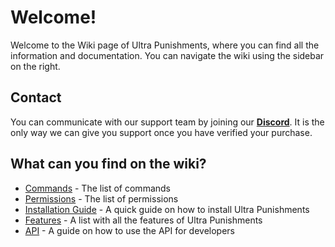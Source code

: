 # Welcome!
Welcome to the Wiki page of Ultra Punishments, where you can find all the information and documentation. You can navigate the wiki using the sidebar on the right.
<br>

## Contact
You can communicate with our support team by joining our **[Discord](https://discord.gg/techscode)**. It is the only way we can give you support once you have verified your purchase.
<br>

## What can you find on the wiki?
 - [Commands](/wiki/overview) - The list of commands
 - [Permissions](/wiki/overview) - The list of permissions
 - [Installation Guide](/wiki/installation) - A quick guide on how to install Ultra Punishments
 - [Features](/wiki/features) - A list with all the features of Ultra Punishments
 - [API](/wiki/api) - A guide on how to use the API for developers


